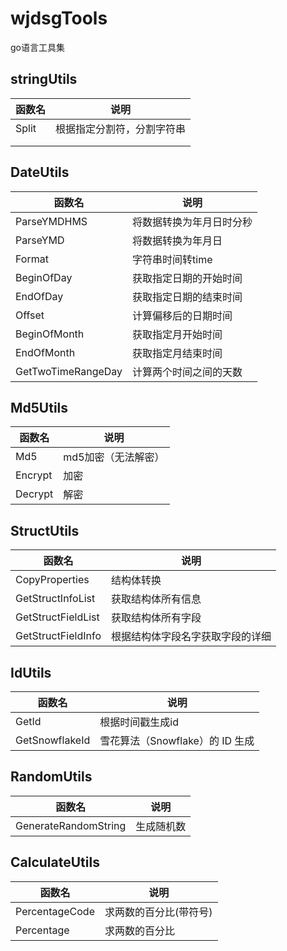 # wjdsgTools

go语言工具集





## stringUtils

| 函数名 | 说明                       |
| ------ | -------------------------- |
| Split  | 根据指定分割符，分割字符串 |
|        |                            |
|        |                            |

## DateUtils

| 函数名             | 说明                     |
| ------------------ | ------------------------ |
| ParseYMDHMS        | 将数据转换为年月日时分秒 |
| ParseYMD           | 将数据转换为年月日       |
| Format             | 字符串时间转time         |
| BeginOfDay         | 获取指定日期的开始时间   |
| EndOfDay           | 获取指定日期的结束时间   |
| Offset             | 计算偏移后的日期时间     |
| BeginOfMonth       | 获取指定月开始时间       |
| EndOfMonth         | 获取指定月结束时间       |
| GetTwoTimeRangeDay | 计算两个时间之间的天数   |

## Md5Utils

| 函数名  | 说明                |
| ------- | ------------------- |
| Md5     | md5加密（无法解密） |
| Encrypt | 加密                |
| Decrypt | 解密                |

## StructUtils

| 函数名             | 说明                             |
| ------------------ | -------------------------------- |
| CopyProperties     | 结构体转换                       |
| GetStructInfoList  | 获取结构体所有信息               |
| GetStructFieldList | 获取结构体所有字段               |
| GetStructFieldInfo | 根据结构体字段名字获取字段的详细 |

## IdUtils

| 函数名         | 说明                            |
| -------------- | ------------------------------- |
| GetId          | 根据时间戳生成id                |
| GetSnowflakeId | 雪花算法（Snowflake）的 ID 生成 |

## RandomUtils

| 函数名               | 说明       |
| -------------------- | ---------- |
| GenerateRandomString | 生成随机数 |

## CalculateUtils

| 函数名         | 说明                   |
| -------------- | ---------------------- |
| PercentageCode | 求两数的百分比(带符号) |
| Percentage     | 求两数的百分比         |

